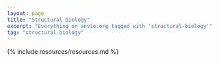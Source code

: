 ```yaml
---
layout: page
title: "Structural biology"
excerpt: "Everything on anvio.org tagged with 'structural-biology'"
tag: "structural-biology"
---
```


{% include resources/resources.md %}
